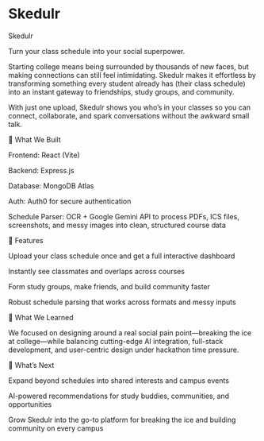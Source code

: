 # Skedulr
Skedulr

Turn your class schedule into your social superpower.

Starting college means being surrounded by thousands of new faces, but making connections can still feel intimidating. Skedulr makes it effortless by transforming something every student already has (their class schedule) into an instant gateway to friendships, study groups, and community.

With just one upload, Skedulr shows you who’s in your classes so you can connect, collaborate, and spark conversations without the awkward small talk.

🚀 What We Built

Frontend: React (Vite)

Backend: Express.js

Database: MongoDB Atlas

Auth: Auth0 for secure authentication

Schedule Parser: OCR + Google Gemini API to process PDFs, ICS files, screenshots, and messy images into clean, structured course data

🎯 Features

Upload your class schedule once and get a full interactive dashboard

Instantly see classmates and overlaps across courses

Form study groups, make friends, and build community faster

Robust schedule parsing that works across formats and messy inputs

🌟 What We Learned

We focused on designing around a real social pain point—breaking the ice at college—while balancing cutting-edge AI integration, full-stack development, and user-centric design under hackathon time pressure.

🔮 What’s Next

Expand beyond schedules into shared interests and campus events

AI-powered recommendations for study buddies, communities, and opportunities

Grow Skedulr into the go-to platform for breaking the ice and building community on every campus
